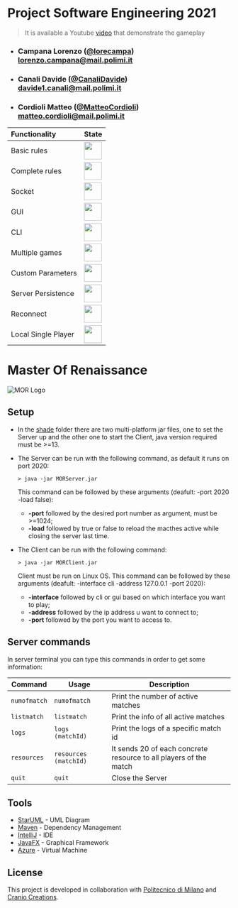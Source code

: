 # Project Software Engineering 2021

>  It is available a Youtube [video](https://youtu.be/28zv7HVfERM) that demonstrate the gameplay
 
- ###  Campana Lorenzo ([@lorecampa](https://github.com/lorecampa))<br>lorenzo.campana@mail.polimi.it
- ###  Canali Davide ([@CanaliDavide](https://github.com/CanaliDavide))<br>davide1.canali@mail.polimi.it
- ###  Cordioli Matteo ([@MatteoCordioli](https://github.com/MatteoCordioli))<br>matteo.cordioli@mail.polimi.it


| Functionality | State |
|:-----------------------|:------------------------------------:|
| Basic rules | <img src="./deliverables/ImageReadme/DoneClipArt.png" width="40"/> |
| Complete rules | <img src="./deliverables/ImageReadme/DoneClipArt.png" width="40"/> |
| Socket | <img src="./deliverables/ImageReadme/DoneClipArt.png" width="40"/> |
| GUI | <img src="./deliverables/ImageReadme/DoneClipArt.png" width="40"/> |
| CLI | <img src="./deliverables/ImageReadme/DoneClipArt.png" width="40"/> |
| Multiple games | <img src="./deliverables/ImageReadme/DoneClipArt.png" width="40"/> |
| Custom Parameters | <img src="./deliverables/ImageReadme/NotDoneClipArt.png" width="40"/> |
| Server Persistence | <img src="./deliverables/ImageReadme/DoneClipArt.png" width="40"/> |
| Reconnect | <img src="./deliverables/ImageReadme/DoneClipArt.png" width="40"/> |
| Local Single Player | <img src="./deliverables/ImageReadme/NotDoneClipArt.png" width="40"/> |



# Master Of Renaissance

![MOR Logo](deliverables/ImageReadme/logo.jpg)

## Setup

- In the [shade](shade) folder there are two multi-platform jar files, one to set the Server up and the other one to start the Client, java version required must be >=13.
- The Server can be run with the following command, as default it runs on port 2020:
    ```shell
    > java -jar MORServer.jar
    ```
  This command can be followed by these arguments (deafult: -port 2020 -load false):
  - **-port** followed by the desired port number as argument, must be >=1024;
  - **-load** followed by true or false to reload the macthes active while closing the server last time.

  
- The Client can be run with the following command:
    ```shell
    > java -jar MORClient.jar
    ```
    Client must be run on Linux OS.
    This command can be followed by these arguments (deafult: -interface cli -address 127.0.0.1 -port 2020):
  - **-interface** followed by cli or gui based on which interface you want to play; 
  - **-address** followed by the ip address u want to connect to;
  - **-port** followed by the port you want to access to.
 
 ## Server commands
 In server terminal you can type this commands in order to get some information:
 
| Command | Usage | Description |
| --------|-------- |-------- |
| `numofmatch` | `numofmatch`| Print the number of active matches|
| `listmatch` |`listmatch` | Print the info of all active matches|
| `logs` | `logs (matchId)`| Print the logs of a specific match id |
| `resources` | `resources (matchId)`| It sends 20 of each concrete resource to all players of the match|
| `quit` | `quit`| Close the Server|
 
 ## Tools
 
 * [StarUML](http://staruml.io) - UML Diagram
 * [Maven](https://maven.apache.org/) - Dependency Management
 * [IntelliJ](https://www.jetbrains.com/idea/) - IDE
 * [JavaFX](https://openjfx.io) - Graphical Framework
 * [Azure](https://azure.microsoft.com/en-us/) - Virtual Machine
 
 ## License
 
 This project is developed in collaboration with [Politecnico di Milano](https://www.polimi.it) and [Cranio Creations](http://www.craniocreations.it).
 
